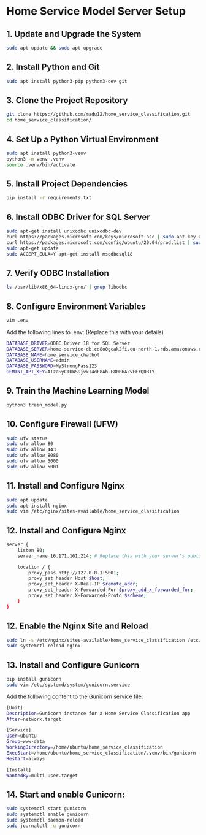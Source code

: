 # Home Service Model Server Setup

## 1. Update and Upgrade the System
```bash
sudo apt update && sudo apt upgrade
```
## 2. Install Python and Git
```bash
sudo apt install python3-pip python3-dev git
```
## 3. Clone the Project Repository
```bash
git clone https://github.com/madu12/home_service_classification.git
cd home_service_classification/
```

## 4. Set Up a Python Virtual Environment
```bash
sudo apt install python3-venv
python3 -m venv .venv
source .venv/bin/activate
```

## 5. Install Project Dependencies
```bash
pip install -r requirements.txt
```

## 6. Install ODBC Driver for SQL Server
```bash
sudo apt-get install unixodbc unixodbc-dev
curl https://packages.microsoft.com/keys/microsoft.asc | sudo apt-key add -
curl https://packages.microsoft.com/config/ubuntu/20.04/prod.list | sudo tee /etc/apt/sources.list.d/msprod.list
sudo apt-get update
sudo ACCEPT_EULA=Y apt-get install msodbcsql18
```

## 7. Verify ODBC Installation
```bash
ls /usr/lib/x86_64-linux-gnu/ | grep libodbc
```

## 8. Configure Environment Variables
```bash
vim .env
```
Add the following lines to .env: (Replace this with your details)
```bash
DATABASE_DRIVER=ODBC Driver 18 for SQL Server
DATABASE_SERVER=home-service-db.cd8o0gcak2fi.eu-north-1.rds.amazonaws.com
DATABASE_NAME=home_service_chatbot
DATABASE_USERNAME=admin
DATABASE_PASSWORD=MyStrongPass123
GEMINI_API_KEY=AIzaSyCIUWS9jvxI4dF8Ah-E80B6AZvFFrQDBIY
```

## 9. Train the Machine Learning Model
```bash
python3 train_model.py
```

## 10. Configure Firewall (UFW)
```bash
sudo ufw status
sudo ufw allow 80
sudo ufw allow 443
sudo ufw allow 8080
sudo ufw allow 5000
sudo ufw allow 5001
```
## 11. Install and Configure Nginx
```bash
sudo apt update 
sudo apt install nginx
sudo vim /etc/nginx/sites-available/home_service_classification
```

## 12. Install and Configure Nginx
```bash
server {
    listen 80;
    server_name 16.171.161.214; # Replace this with your server's public IP

    location / {
        proxy_pass http://127.0.0.1:5001;
        proxy_set_header Host $host;
        proxy_set_header X-Real-IP $remote_addr;
        proxy_set_header X-Forwarded-For $proxy_add_x_forwarded_for;
        proxy_set_header X-Forwarded-Proto $scheme;
    }
}
```

## 12. Enable the Nginx Site and Reload
```bash
sudo ln -s /etc/nginx/sites-available/home_service_classification /etc/nginx/sites-enabled/
sudo systemctl reload nginx
```

## 13. Install and Configure Gunicorn
```bash
pip install gunicorn
sudo vim /etc/systemd/system/gunicorn.service
```
Add the following content to the Gunicorn service file:
```bash
[Unit]
Description=Gunicorn instance for a Home Service Classification app
After=network.target

[Service]
User=ubuntu
Group=www-data
WorkingDirectory=/home/ubuntu/home_service_classification
ExecStart=/home/ubuntu/home_service_classification/.venv/bin/gunicorn --workers 3 --bind 127.0.0.1:5001 app:app
Restart=always

[Install]
WantedBy=multi-user.target
```
## 14. Start and enable Gunicorn:
```bash
sudo systemctl start gunicorn
sudo systemctl enable gunicorn
sudo systemctl daemon-reload
sudo journalctl -u gunicorn
```

